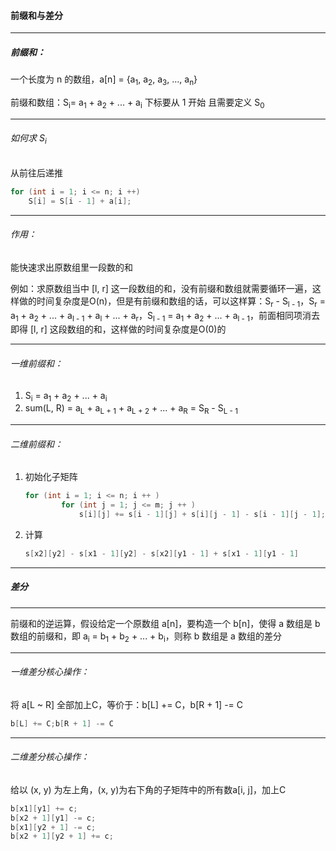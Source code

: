 #### 前缀和与差分

---------------

##### 前缀和：

一个长度为 n 的数组，a[n] = {a<sub>1</sub>, a<sub>2</sub>, a<sub>3</sub>, ..., a<sub>n</sub>}

前缀和数组：S<sub>i</sub>= a<sub>1</sub> + a<sub>2</sub> + ... + a<sub>i</sub>   下标要从 1 开始   且需要定义 S<sub>0</sub>

----------------------

###### 如何求 S<sub>i</sub>

从前往后递推

```c++
for (int i = 1; i <= n; i ++)
    S[i] = S[i - 1] + a[i];
```

--------------

###### 作用：

能快速求出原数组里一段数的和

例如：求原数组当中 [l, r] 这一段数组的和，没有前缀和数组就需要循环一遍，这样做的时间复杂度是O(n)，但是有前缀和数组的话，可以这样算：S<sub>r</sub>  - S<sub>l - 1</sub>，S<sub>r</sub> = a<sub>1</sub> + a<sub>2</sub> + ... + a<sub>l - 1</sub> + a<sub>l</sub> + ... + a<sub>r</sub>，S<sub>l - 1</sub> = a<sub>1</sub> + a<sub>2</sub> + ... + a<sub>l - 1</sub>，前面相同项消去即得 [l, r] 这段数组的和，这样做的时间复杂度是O(0)的

-------------------

###### 一维前缀和：

1. S<sub>i</sub> = a<sub>1</sub> + a<sub>2</sub> + ... + a<sub>i</sub>
2. sum(L, R) = a<sub>L</sub> + a<sub>L + 1</sub> + a<sub>L + 2</sub> + ... + a<sub>R</sub> = S<sub>R</sub> - S<sub>L - 1</sub>

------------------

###### 二维前缀和：

1. 初始化子矩阵

   ```c++
   for (int i = 1; i <= n; i ++ )
           for (int j = 1; j <= m; j ++ )
               s[i][j] += s[i - 1][j] + s[i][j - 1] - s[i - 1][j - 1];
   ```

2. 计算

   ```c++
   s[x2][y2] - s[x1 - 1][y2] - s[x2][y1 - 1] + s[x1 - 1][y1 - 1]
   ```

----------------------------

##### 差分

---------------------

前缀和的逆运算，假设给定一个原数组 a[n]，要构造一个 b[n]，使得 a 数组是 b 数组的前缀和，即 a<sub>i</sub> = b<sub>1</sub> + b<sub>2</sub> + ... + b<sub>i</sub>，则称 b 数组是 a 数组的差分

------------------------

###### 一维差分核心操作：

将 a[L ~ R] 全部加上C，等价于：b[L] += C，b[R + 1] -= C

```c++
b[L] += C;b[R + 1] -= C
```

---------------

###### 二维差分核心操作：

给以 (x, y) 为左上角，(x, y)为右下角的子矩阵中的所有数a[i, j]，加上C

```c++
b[x1][y1] += c;
b[x2 + 1][y1] -= c;
b[x1][y2 + 1] -= c;
b[x2 + 1][y2 + 1] += c;
```



